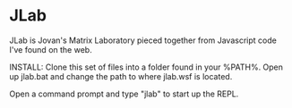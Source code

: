# JLab
JLab is Jovan's Matrix Laboratory pieced together from Javascript code I've found on the web.

INSTALL:
Clone this set of files into a folder found in your %PATH%. Open up jlab.bat and change the path
to where jlab.wsf is located.

Open a command prompt and type "jlab" to start up the REPL.


